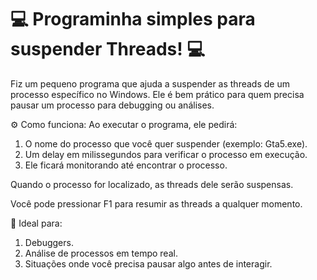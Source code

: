 # 💻 Programinha simples para suspender Threads! 💻

Fiz um pequeno programa que ajuda a suspender as threads de um processo específico no Windows. Ele é bem prático para quem precisa pausar um processo para debugging ou análises.

⚙️ Como funciona:
Ao executar o programa, ele pedirá:

1. O nome do processo que você quer suspender (exemplo: Gta5.exe).
2. Um delay em milissegundos para verificar o processo em execução.
3. Ele ficará monitorando até encontrar o processo.

Quando o processo for localizado, as threads dele serão suspensas.

Você pode pressionar F1 para resumir as threads a qualquer momento.

🚀 Ideal para:
1. Debuggers.
2. Análise de processos em tempo real.
3. Situações onde você precisa pausar algo antes de interagir. 


